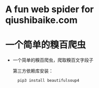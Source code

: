 # A fun web spider for qiushibaike.com
# 一个简单的糗百爬虫
* 一个简单的糗百爬虫，爬取糗百文字段子

    第三方依赖库安装：

		pip3 install beautifulsoup4
		

